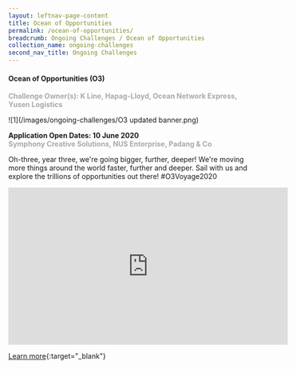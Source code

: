 ```yaml
---
layout: leftnav-page-content
title: Ocean of Opportunities
permalink: /ocean-of-opportunities/
breadcrumb: Ongoing Challenges / Ocean of Opportunities
collection_name: ongoing-challenges
second_nav_title: Ongoing Challenges
---
```

#### Ocean of Opportunities (O3)<br>

<font color="#a9a9a9"><b>Challenge Owner(s): K Line, Hapag-Lloyd, Ocean Network Express, Yusen Logistics</b></font>

![1](/images/ongoing-challenges/O3 updated banner.png)

**Application Open Dates: 10 June 2020**<br>
<font color="#a9a9a9"><b>Symphony Creative Solutions, NUS Enterprise, Padang & Co</b></font>

Oh-three, year three, we're going bigger, further, deeper! We're moving more things around the world faster, further and deeper. Sail with us and explore the trillions of opportunities out there! 
#O3Voyage2020

<div class="bp-youtube">
  <iframe width="560" height="315" src="https://www.youtube.com/embed/PJ4mutGAxds" frameborder="0" allow="accelerometer; autoplay; encrypted-media; gyroscope; picture-in-picture" allowfullscreen></iframe>
</div>

[Learn more](http://www.ooo.sg){:target="_blank"}
